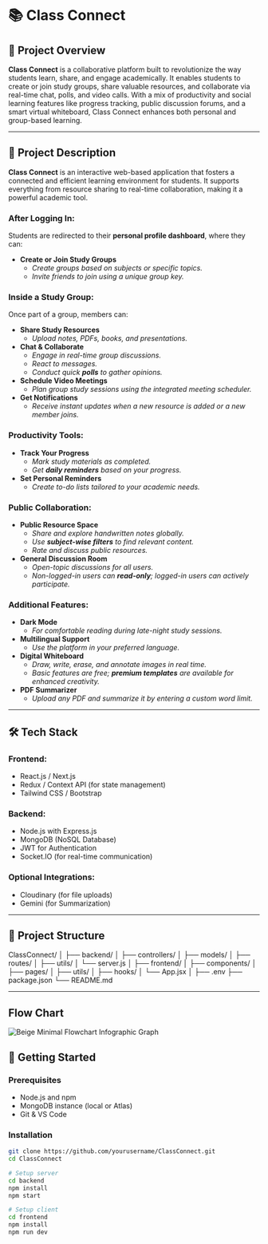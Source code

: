 # 📚 Class Connect

## 🧾 Project Overview
**Class Connect** is a collaborative platform built to revolutionize the way students learn, share, and engage academically. It enables students to create or join study groups, share valuable resources, and collaborate via real-time chat, polls, and video calls. With a mix of productivity and social learning features like progress tracking, public discussion forums, and a smart virtual whiteboard, Class Connect enhances both personal and group-based learning.

---

## 📄 Project Description

**Class Connect** is an interactive web-based application that fosters a connected and efficient learning environment for students. It supports everything from resource sharing to real-time collaboration, making it a powerful academic tool.

### After Logging In: 
Students are redirected to their **personal profile dashboard**, where they can:
- **Create or Join Study Groups**
  - *Create groups based on subjects or specific topics.*
  - *Invite friends to join using a unique group key.*

### Inside a Study Group:
Once part of a group, members can:
- **Share Study Resources**
  - *Upload notes, PDFs, books, and presentations.*
- **Chat & Collaborate**
  - *Engage in real-time group discussions.*
  - *React to messages.*
  - *Conduct quick **polls** to gather opinions.*
- **Schedule Video Meetings**
  - *Plan group study sessions using the integrated meeting scheduler.*
- **Get Notifications**
  - *Receive instant updates when a new resource is added or a new member joins.*

### Productivity Tools:
- **Track Your Progress**
  - *Mark study materials as completed.*
  - *Get **daily reminders** based on your progress.*
- **Set Personal Reminders**
  - *Create to-do lists tailored to your academic needs.*

### Public Collaboration:
- **Public Resource Space**
  - *Share and explore handwritten notes globally.*
  - *Use **subject-wise filters** to find relevant content.*
  - *Rate and discuss public resources.*
- **General Discussion Room**
  - *Open-topic discussions for all users.*
  - *Non-logged-in users can **read-only**; logged-in users can actively participate.*

### Additional Features:
- **Dark Mode**
  - *For comfortable reading during late-night study sessions.*
- **Multilingual Support**
  - *Use the platform in your preferred language.*
- **Digital Whiteboard**
  - *Draw, write, erase, and annotate images in real time.*
  - *Basic features are free; **premium templates** are available for enhanced creativity.*
- **PDF Summarizer**
  - *Upload any PDF and summarize it by entering a custom word limit.*

---

## 🛠️ Tech Stack

### Frontend:
- React.js / Next.js
- Redux / Context API (for state management)
- Tailwind CSS / Bootstrap

### Backend:
- Node.js with Express.js
- MongoDB (NoSQL Database)
- JWT for Authentication
- Socket.IO (for real-time communication)

### Optional Integrations:
- Cloudinary (for file uploads)
- Gemini (for Summarization)

---

## 🧩 Project Structure
ClassConnect/
│
├── backend/
│   ├── controllers/
│   ├── models/
│   ├── routes/
│   ├── utils/
│   └── server.js
│
├── frontend/
│   ├── components/
│   ├── pages/
│   ├── utils/
│   ├── hooks/
│   └── App.jsx
│
├── .env
├── package.json
└── README.md



---

## Flow Chart

![Beige Minimal Flowchart Infographic Graph](https://github.com/user-attachments/assets/e27145a0-18ea-493d-b265-13c3c82d9963)

## 🚀 Getting Started

### Prerequisites

- Node.js and npm
- MongoDB instance (local or Atlas)
- Git & VS Code

### Installation

```bash
git clone https://github.com/yourusername/ClassConnect.git
cd ClassConnect

# Setup server
cd backend
npm install
npm start

# Setup client
cd frontend
npm install
npm run dev


